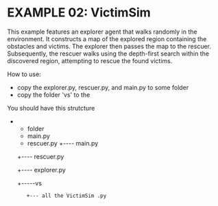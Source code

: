 # EXAMPLE 02: VictimSim
This example features an explorer agent that walks randomly in the environment. It constructs a map of the explored region containing the obstacles and victims. The explorer then passes the map to the rescuer. Subsequently, the rescuer walks using the depth-first search within the discovered region, attempting to rescue the found victims.

How to use:
- copy the explorer.py, rescuer.py, and main.py to some folder
- copy the folder 'vs' to the <folder>

You should have this strutcture
- - folder
  - main.py
  - rescuer.py
   +---- main.py

   +---- rescuer.py
   
   +---- explorer.py
  
   +-----vs
   
         +--- all the VictimSim .py
         
